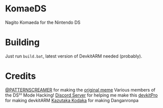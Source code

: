 # KomaeDS

Nagito Komaeda for the Nintendo DS

# Building 

Just run `build.bat`, latest version of DevkitARM needed (probably).

# Credits

[@PATTERNSCREAMER](https://twitter.com/PATTERNSCREAMER) for making the [original meme](https://twitter.com/PATTERNSCREAMER/status/1188261607593271296)
Various members of the DS⁽ⁱ⁾ Mode Hacking! [Discord Server](https://discord.gg/yD3spjv) for helping me make this
[devkitPro](https://devkitpro.org/) for making devkitARM
[Kazutaka Kodaka](https://en.wikipedia.org/wiki/Kazutaka_Kodaka) for making Danganronpa
